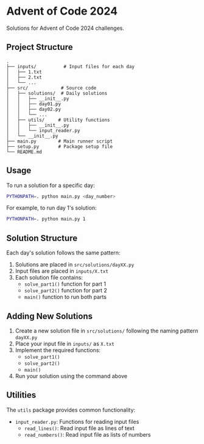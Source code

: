 # Advent of Code 2024

Solutions for Advent of Code 2024 challenges.

## Project Structure

```
.
├── inputs/          # Input files for each day
│   ├── 1.txt
│   ├── 2.txt
│   └── ...
├── src/            # Source code
│   ├── solutions/  # Daily solutions
│   │   ├── __init__.py
│   │   ├── day01.py
│   │   ├── day02.py
│   │   └── ...
│   ├── utils/     # Utility functions
│   │   ├── __init__.py
│   │   └── input_reader.py
│   └── __init__.py
├── main.py        # Main runner script
├── setup.py       # Package setup file
└── README.md
```

## Usage

To run a solution for a specific day:

```bash
PYTHONPATH=. python main.py <day_number>
```

For example, to run day 1's solution:

```bash
PYTHONPATH=. python main.py 1
```

## Solution Structure

Each day's solution follows the same pattern:

1. Solutions are placed in `src/solutions/dayXX.py`
2. Input files are placed in `inputs/X.txt`
3. Each solution file contains:
   - `solve_part1()` function for part 1
   - `solve_part2()` function for part 2
   - `main()` function to run both parts

## Adding New Solutions

1. Create a new solution file in `src/solutions/` following the naming pattern `dayXX.py`
2. Place your input file in `inputs/` as `X.txt`
3. Implement the required functions:
   - `solve_part1()`
   - `solve_part2()`
   - `main()`
4. Run your solution using the command above

## Utilities

The `utils` package provides common functionality:

- `input_reader.py`: Functions for reading input files
  - `read_lines()`: Read input file as lines of text
  - `read_numbers()`: Read input file as lists of numbers
